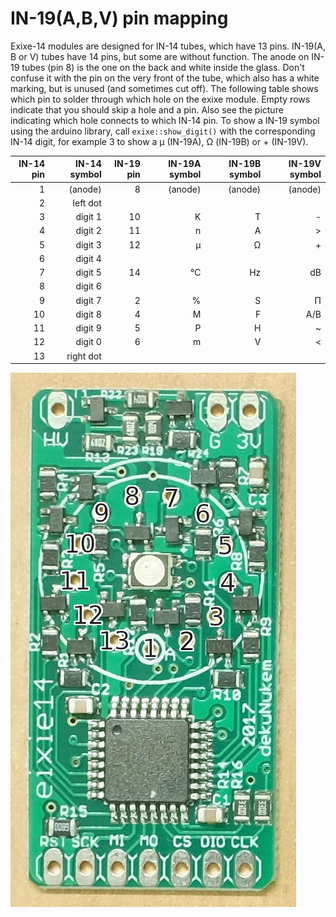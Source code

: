 # IN-19(A,B,V) pin mapping

Exixe-14 modules are designed for IN-14 tubes, which have 13 pins. IN-19(A, B or V) tubes have 14 pins, but some are without function. The anode on IN-19 tubes (pin 8) is the one on the back and white inside the glass. Don't confuse it with the pin on the very front of the tube, which also has a white marking, but is unused (and sometimes cut off). The following table shows which pin to solder through which hole on the exixe module. Empty rows indicate that you should skip a hole and a pin. Also see the picture indicating which hole connects to which IN-14 pin. To show a IN-19 symbol using the arduino library, call `exixe::show_digit()` with the corresponding IN-14 digit, for example 3 to show a µ (IN-19A), Ω (IN-19B) or + (IN-19V).

| IN-14 pin | IN-14 symbol | IN-19 pin | IN-19A symbol | IN-19B symbol | IN-19V symbol |
|----------:|-------------:|----------:|--------------:|--------------:|--------------:|
|         1 | (anode)      | 8         | (anode)       | (anode)       | (anode)       |
|         2 | left dot     |           |               |               |               |
|         3 | digit 1      | 10        | K             | T             | -             |
|         4 | digit 2      | 11        | n             | A             | >             |
|         5 | digit 3      | 12        | µ             | Ω             | +             |
|         6 | digit 4      |           |               |               |               |
|         7 | digit 5      | 14        | °C            | Hz            | dB            |
|         8 | digit 6      |           |               |               |               |
|         9 | digit 7      | 2         | %             | S             | Π             |
|        10 | digit 8      | 4         | M             | F             | A/B           |
|        11 | digit 9      | 5         | P             | H             | ~             |
|        12 | digit 0      | 6         | m             | V             | <             |
|        13 | right dot    |           |               |               |               |

![IN-14 pin mapping](resources/in-14_pin_mapping.png)